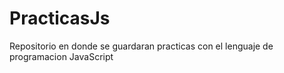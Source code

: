 # PracticasJs
Repositorio en donde se guardaran practicas con el lenguaje de programacion JavaScript
